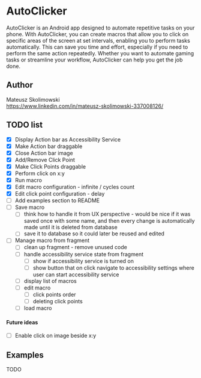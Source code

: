 # AutoClicker
AutoClicker is an Android app designed to automate repetitive tasks on your phone. With AutoClicker,
you can create macros that allow you to click on specific areas of the screen at set intervals, 
enabling you to perform tasks automatically. This can save you time and effort, especially if you 
need to perform the same action repeatedly. Whether you want to automate gaming tasks or streamline 
your workflow, AutoClicker can help you get the job done.
## Author
Mateusz Skolimowski
<br>
https://www.linkedin.com/in/mateusz-skolimowski-337008126/
## TODO list
- [x] Display Action bar as Accessibility Service
- [x] Make Action bar draggable
- [x] Close Action bar image 
- [x] Add/Remove Click Point 
- [x] Make Click Points draggable 
- [x] Perform click on x:y 
- [x] Run macro
- [x] Edit macro configuration - infinite / cycles count
- [x] Edit click point configuration - delay
- [ ] Add examples section to README
- [ ] Save macro
  - [ ] think how to handle it from UX perspective - would be nice if it was saved once with some name, and then every change is automatically made until it is deleted from database
  - [ ] save it to database so it could later be reused and edited
- [ ] Manage macro from fragment
  - [ ] clean up fragment - remove unused code
  - [ ] handle accessibility service state from fragment 
    - [ ] show if accessibility service is turned on
    - [ ] show button that on click navigate to accessibility settings where user can start accessibility service
  - [ ] display list of macros
  - [ ] edit macro
    - [ ] click points order
    - [ ] deleting click points
  - [ ] load macro

#### Future ideas
- [ ] Enable click on image beside x:y

## Examples
TODO